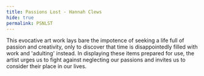 ```yaml
---
title: Passions Lost - Hannah Clews
hide: true
permalink: PSNLST
---
```


This evocative art work lays bare the impotence of seeking a life full of passion and creativity, only to discover that time is disappointedly filled with work and 'adulting' instead. In displaying these items prepared for use, the artist urges us to fight against neglecting our passions and invites us to consider their place in our lives.
